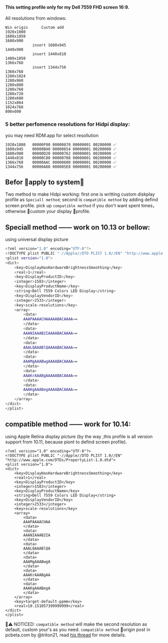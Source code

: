 #### This setting profile only for my Dell 7559 FHD screen 16:9.

All resolutions from windows:
```
Win origin      Custom add
1920x1080		
1680x1050
1600x900
            insert 1680x945
1440x900
            insert 1440x810 
1400x1050
1366x768
            insert 1344x756
1360x768		
1280x1024		
1280x960		
1280x800	
1280x768
1280x720
1280x600
1152x864
1024x768
800x600
```
### 5 better perfomence resolutions for Hidpi display:
you may need RDM.app for select resollution
```
1920x1080   00000F00 00000870 00000001 00200000 ✅
1680x945    00000B40 00000654 00000001 00200000 ✅
1600x900    00000D20 00000762 00000001 00200000 ✅
1440x810    00000C80 00000708 00000001 00200000 ✅
1366x768    00000AAC 00000600 00000001 00200000 ✅
1344x756    00000A80 000005E8 00000001 00200000 ✅
```
## Befor apply to system：
Two method to make Hidpi working: first one is writting custom diskplay profile as `Speciall method`; second is `compatible method` by adding defind screen profile.
pick up `compatible method` if you don't want spent times， otherwise custom your display profile.

## Speciall method ——  work on 10.13 or bellow:
using universal display picture
```bash
<?xml version="1.0" encoding="UTF-8"?>
<!DOCTYPE plist PUBLIC "-//Apple//DTD PLIST 1.0//EN" "http://www.apple.com/DTDs/PropertyList-1.0.dtd">
<plist version="1.0">
<dict>
	<key>DisplayHasHardwareBrightnessSmoothing</key>
	<real>1</real>
	<key>DisplayProductID</key>
	<integer>1583</integer>
	<key>DisplayProductName</key>
	<string>Dell 7559 Colors LED Display</string>
	<key>DisplayVendorID</key>
	<integer>2533</integer>
	<key>scale-resolutions</key>
	<array>
		<data>
		AAAPAAAACHAAAAABACAAAA==
		</data>
		<data>
		AAANIAAAB2IAAAABACAAAA==
		</data>
		<data>
		AAALQAAABlQAAAABACAAAA==
		</data>
		<data>
		AAAMgAAABwgAAAABACAAAA==
		</data>
		<data>
		AAAKrAAABgAAAAABACAAAA==
		</data>
		<data>
		AAAKgAAABegAAAABACAAAA==
		</data>
	</array>
</dict>
</plist>

```
## compatible method —— work for 10.14:
using Apple Retina display picture
(by the way ,this profile is all version support from 10.11, because piont to defind screen profile).
```ash
<?xml version="1.0" encoding="UTF-8"?>
<!DOCTYPE plist PUBLIC "-//Apple//DTD PLIST 1.0//EN" "http://www.apple.com/DTDs/PropertyList-1.0.dtd">
<plist version="1.0">
<dict>
	<key>DisplayHasHardwareBrightnessSmoothing</key>
	<real>1</real>
	<key>DisplayProductID</key>
	<integer>1583</integer>
	<key>DisplayProductName</key>
	<string>Dell 7559 Colors LED Display</string>
	<key>DisplayVendorID</key>
	<integer>2533</integer>
	<key>scale-resolutions</key>
	<array>
		<data>
		AAAPAAAACHAA
		</data>
		<data>
		AAANIAAAB2IA
		</data>
		<data>
		AAALQAAABlQA
		</data>
		<data>
		AAAMgAAABwgA
		</data>
		<data>
		AAAKrAAABgAA
		</data>
		<data>
		AAAKgAAABegA
		</data>
	</array>
	<key>target-default-ppmm</key>
	<real>10.151057399999999</real>
</dict>
</plist>

```
⚠️ NOTICED:
`compatible method` will make the second resolution as default, custom your's as you need.
`compatible method` origin post in pcbeta.com by @triton21, read [his thread](http://bbs.pcbeta.com/forum.php?mod=viewthread&tid=1769152&highlight=edid) for more details.